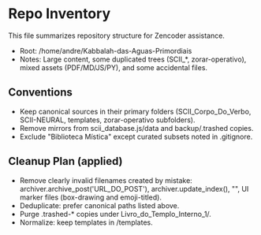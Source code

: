 # Repo Inventory

This file summarizes repository structure for Zencoder assistance.

- Root: /home/andre/Kabbalah-das-Aguas-Primordiais
- Notes: Large content, some duplicated trees (SCII_*, zorar-operativo), mixed assets (PDF/MD/JS/PY), and some accidental files.

## Conventions
- Keep canonical sources in their primary folders (SCII_Corpo_Do_Verbo, SCII-NEURAL, templates, zorar-operativo subfolders).
- Remove mirrors from scii_database.js/data and backup/.trashed copies.
- Exclude "Biblioteca Mística" except curated subsets noted in .gitignore.

## Cleanup Plan (applied)
- Remove clearly invalid filenames created by mistake: archiver.archive_post('URL_DO_POST'), archiver.update_index(), "<!DOCTYPE html>", UI marker files (box-drawing and emoji-titled).
- Deduplicate: prefer canonical paths listed above.
- Purge .trashed-* copies under Livro_do_Templo_Interno_1/.
- Normalize: keep templates in /templates.
